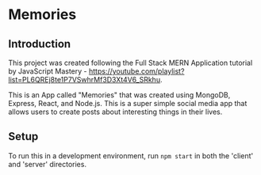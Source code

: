 # Memories

## Introduction
This project was created following the Full Stack MERN Application tutorial by JavaScript Mastery - https://youtube.com/playlist?list=PL6QREj8te1P7VSwhrMf3D3Xt4V6_SRkhu.

This is an App called "Memories" that was created using MongoDB, Express, React, and Node.js. This is a super simple social media app that allows users to create posts about interesting things in their lives.

## Setup
To run this in a development environment, run ```npm start``` in both the 'client' and 'server' directories.
